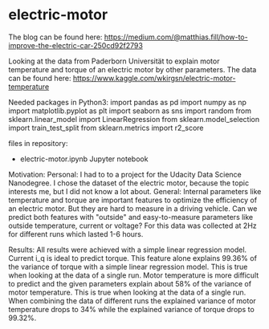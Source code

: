 # electric-motor

The blog can be found here:
https://medium.com/@matthias.fill/how-to-improve-the-electric-car-250cd92f2793

Looking at the data from Paderborn Universität to explain motor temperature and torque of an electric motor by other parameters.
The data can be found here:
https://www.kaggle.com/wkirgsn/electric-motor-temperature

Needed packages in Python3:
import pandas as pd
import numpy as np
import matplotlib.pyplot as plt
import seaborn as sns
import random
from sklearn.linear_model import LinearRegression
from sklearn.model_selection import train_test_split
from sklearn.metrics import r2_score

files in repository:
- electric-motor.ipynb
  Jupyter notebook

Motivation:
Personal: I had to to a project for the Udacity Data Science Nanodegree. I chose the dataset of the electric motor, because the topic interests me, but I did not know a lot about.
General: Internal parameters like temperature and torque are important features to optimize the efficiency of an electric motor. But they are hard to measure in a driving vehicle. Can we predict both features with "outside" and easy-to-measure parameters like outside temperature, current or voltage? For this data was collected at 2Hz for different runs which lasted 1-6 hours.

Results:
All results were achieved with a simple linear regression model.
Current i_q is ideal to predict torque. This feature alone explains 99.36% of the variance of torque with a simple linear regression model. This is true when looking at the data of a single run. 
Motor temperature is more difficult to predict and the given parameters explain about 58% of the variance of motor temperature. This is true when looking at the data of a single run. 
When combining the data of different runs the explained variance of motor temperature drops to 34% while the explained variance of torque drops to 99.32%.
